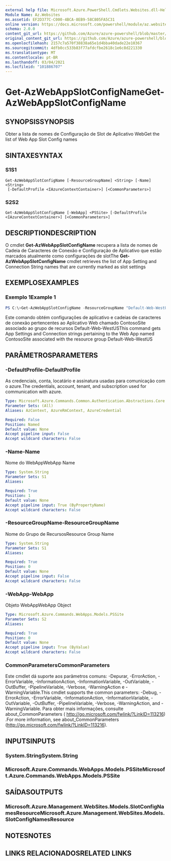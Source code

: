 ```yaml
---
external help file: Microsoft.Azure.PowerShell.Cmdlets.Websites.dll-Help.xml
Module Name: Az.Websites
ms.assetid: EF2D377C-C000-4BCA-8EB9-58C805FA5C31
online version: https://docs.microsoft.com/powershell/module/az.websites/get-azwebappslotconfigname
schema: 2.0.0
content_git_url: https://github.com/Azure/azure-powershell/blob/master/src/Websites/Websites/help/Get-AzWebAppSlotConfigName.md
original_content_git_url: https://github.com/Azure/azure-powershell/blob/master/src/Websites/Websites/help/Get-AzWebAppSlotConfigName.md
ms.openlocfilehash: 2157c7a570f38838a65e1d4bba40dade22e10367
ms.sourcegitcommit: 4dfb0cc533b83f77afdcfbe2618c1e6c8d221330
ms.translationtype: MT
ms.contentlocale: pt-BR
ms.lasthandoff: 03/04/2021
ms.locfileid: "101886707"
---
```

# <span data-ttu-id="72708-101">Get-AzWebAppSlotConfigName</span><span class="sxs-lookup"><span data-stu-id="72708-101">Get-AzWebAppSlotConfigName</span></span>

## <span data-ttu-id="72708-102">SYNOPSIS</span><span class="sxs-lookup"><span data-stu-id="72708-102">SYNOPSIS</span></span>
<span data-ttu-id="72708-103">Obter a lista de nomes de Configuração de Slot de Aplicativo Web</span><span class="sxs-lookup"><span data-stu-id="72708-103">Get the list of Web App Slot Config names</span></span>

## <span data-ttu-id="72708-104">SINTAXE</span><span class="sxs-lookup"><span data-stu-id="72708-104">SYNTAX</span></span>

### <span data-ttu-id="72708-105">S1</span><span class="sxs-lookup"><span data-stu-id="72708-105">S1</span></span>
```
Get-AzWebAppSlotConfigName [-ResourceGroupName] <String> [-Name] <String>
 [-DefaultProfile <IAzureContextContainer>] [<CommonParameters>]
```

### <span data-ttu-id="72708-106">S2</span><span class="sxs-lookup"><span data-stu-id="72708-106">S2</span></span>
```
Get-AzWebAppSlotConfigName [-WebApp] <PSSite> [-DefaultProfile <IAzureContextContainer>] [<CommonParameters>]
```

## <span data-ttu-id="72708-107">DESCRIPTION</span><span class="sxs-lookup"><span data-stu-id="72708-107">DESCRIPTION</span></span>
<span data-ttu-id="72708-108">O cmdlet **Get-AzWebAppSlotConfigName** recupera a lista de nomes de Cadeia de Caracteres de Conexão e Configuração de Aplicativo que estão marcados atualmente como configurações de slot</span><span class="sxs-lookup"><span data-stu-id="72708-108">The **Get-AzWebAppSlotConfigName** cmdlet retrieves the list of App Setting and Connection String names that are currently marked as slot settings</span></span>

## <span data-ttu-id="72708-109">EXEMPLOS</span><span class="sxs-lookup"><span data-stu-id="72708-109">EXAMPLES</span></span>

### <span data-ttu-id="72708-110">Exemplo 1</span><span class="sxs-lookup"><span data-stu-id="72708-110">Example 1</span></span>
```powershell
PS C:\>Get-AzWebAppSlotConfigName -ResourceGroupName "Default-Web-WestUS" -Name "ContosoSite"
```

<span data-ttu-id="72708-111">Este comando obtém configurações de aplicativo e cadeias de caracteres de conexão pertencentes ao Aplicativo Web chamado ContosoSite associado ao grupo de recursos Default-Web-WestUS</span><span class="sxs-lookup"><span data-stu-id="72708-111">This command gets App Settings and Connection strings pertaining to the Web App named ContosoSite associated with the resource group Default-Web-WestUS</span></span>

## <span data-ttu-id="72708-112">PARÂMETROS</span><span class="sxs-lookup"><span data-stu-id="72708-112">PARAMETERS</span></span>

### <span data-ttu-id="72708-113">-DefaultProfile</span><span class="sxs-lookup"><span data-stu-id="72708-113">-DefaultProfile</span></span>
<span data-ttu-id="72708-114">As credenciais, conta, locatário e assinatura usadas para comunicação com o azure.</span><span class="sxs-lookup"><span data-stu-id="72708-114">The credentials, account, tenant, and subscription used for communication with azure.</span></span>

```yaml
Type: Microsoft.Azure.Commands.Common.Authentication.Abstractions.Core.IAzureContextContainer
Parameter Sets: (All)
Aliases: AzContext, AzureRmContext, AzureCredential

Required: False
Position: Named
Default value: None
Accept pipeline input: False
Accept wildcard characters: False
```

### <span data-ttu-id="72708-115">-Name</span><span class="sxs-lookup"><span data-stu-id="72708-115">-Name</span></span>
<span data-ttu-id="72708-116">Nome do WebApp</span><span class="sxs-lookup"><span data-stu-id="72708-116">WebApp Name</span></span>

```yaml
Type: System.String
Parameter Sets: S1
Aliases:

Required: True
Position: 1
Default value: None
Accept pipeline input: True (ByPropertyName)
Accept wildcard characters: False
```

### <span data-ttu-id="72708-117">-ResourceGroupName</span><span class="sxs-lookup"><span data-stu-id="72708-117">-ResourceGroupName</span></span>
<span data-ttu-id="72708-118">Nome do Grupo de Recursos</span><span class="sxs-lookup"><span data-stu-id="72708-118">Resource Group Name</span></span>

```yaml
Type: System.String
Parameter Sets: S1
Aliases:

Required: True
Position: 0
Default value: None
Accept pipeline input: False
Accept wildcard characters: False
```

### <span data-ttu-id="72708-119">-WebApp</span><span class="sxs-lookup"><span data-stu-id="72708-119">-WebApp</span></span>
<span data-ttu-id="72708-120">Objeto WebApp</span><span class="sxs-lookup"><span data-stu-id="72708-120">WebApp Object</span></span>

```yaml
Type: Microsoft.Azure.Commands.WebApps.Models.PSSite
Parameter Sets: S2
Aliases:

Required: True
Position: 0
Default value: None
Accept pipeline input: True (ByValue)
Accept wildcard characters: False
```

### <span data-ttu-id="72708-121">CommonParameters</span><span class="sxs-lookup"><span data-stu-id="72708-121">CommonParameters</span></span>
<span data-ttu-id="72708-122">Este cmdlet dá suporte aos parâmetros comuns: -Depurar, -ErrorAction, -ErrorVariable, -InformationAction, -InformationVariable, -OutVariable, -OutBuffer, -PipelineVariable, -Verbose, -WarningAction e -WarningVariable.</span><span class="sxs-lookup"><span data-stu-id="72708-122">This cmdlet supports the common parameters: -Debug, -ErrorAction, -ErrorVariable, -InformationAction, -InformationVariable, -OutVariable, -OutBuffer, -PipelineVariable, -Verbose, -WarningAction, and -WarningVariable.</span></span> <span data-ttu-id="72708-123">Para obter mais informações, consulte about_CommonParameters ( http://go.microsoft.com/fwlink/?LinkID=113216) .</span><span class="sxs-lookup"><span data-stu-id="72708-123">For more information, see about_CommonParameters (http://go.microsoft.com/fwlink/?LinkID=113216).</span></span>

## <span data-ttu-id="72708-124">INPUTS</span><span class="sxs-lookup"><span data-stu-id="72708-124">INPUTS</span></span>

### <span data-ttu-id="72708-125">System.String</span><span class="sxs-lookup"><span data-stu-id="72708-125">System.String</span></span>

### <span data-ttu-id="72708-126">Microsoft.Azure.Commands.WebApps.Models.PSSite</span><span class="sxs-lookup"><span data-stu-id="72708-126">Microsoft.Azure.Commands.WebApps.Models.PSSite</span></span>

## <span data-ttu-id="72708-127">SAÍDAS</span><span class="sxs-lookup"><span data-stu-id="72708-127">OUTPUTS</span></span>

### <span data-ttu-id="72708-128">Microsoft.Azure.Management.WebSites.Models.SlotConfigNamesResource</span><span class="sxs-lookup"><span data-stu-id="72708-128">Microsoft.Azure.Management.WebSites.Models.SlotConfigNamesResource</span></span>

## <span data-ttu-id="72708-129">NOTES</span><span class="sxs-lookup"><span data-stu-id="72708-129">NOTES</span></span>

## <span data-ttu-id="72708-130">LINKS RELACIONADOS</span><span class="sxs-lookup"><span data-stu-id="72708-130">RELATED LINKS</span></span>
